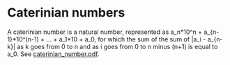 # Caterinian numbers

A caterinian number is a natural number, represented as a_n\*10^n + a_{n-1}\*10^(n-1) + ... + a_1\*10 + a_0, for which the sum of the sum of |a_i - a_{n-k}| as k goes from 0 to n and as i goes from 0 to n minus (n+1) is equal to a_0.
See [caterinian_number.pdf](caterinian_number.pdf).